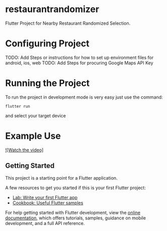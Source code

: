 # restaurantrandomizer

Flutter Project for Nearby Restaurant Randomized Selection.
 
# Configuring Project

TODO: Add Steps or instructions for how to set up environment files for android, ios, web
TODO: Add Steps for procuring Google Maps API Key

# Running the Project

To run the project in development mode is very easy just use the command:

`flutter run`

and select your target device

# Example Use 

[![Watch the video]](RestaurantRandomizerExampleWithWheel.mp4)

## Getting Started

This project is a starting point for a Flutter application.

A few resources to get you started if this is your first Flutter project:

- [Lab: Write your first Flutter app](https://docs.flutter.dev/get-started/codelab)
- [Cookbook: Useful Flutter samples](https://docs.flutter.dev/cookbook)

For help getting started with Flutter development, view the
[online documentation](https://docs.flutter.dev/), which offers tutorials,
samples, guidance on mobile development, and a full API reference.
